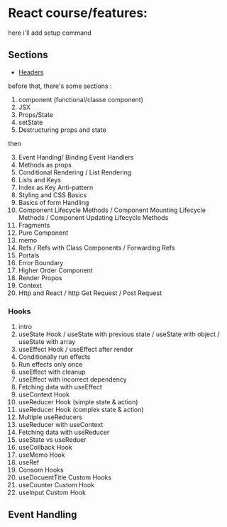 # React course/features:
here i'll add setup command
## Sections
- [Headers](#linkheaders)

before that, there's some sections : 
1. component (functional/classe component)
2. JSX
3. Props/State
4. setState
5. Destructuring props and state

then

3. Event Handing/ Binding Event Handlers
7. Methods as props
2. Conditional Rendering / List Rendering
3. Lists and Keys 
2. Index as Key Anti-pattern
3. Styling and CSS Basics
5. Basics of form Handling
6. Component Lifecycle Methods / Component Mounting Lifecycle Methods / Component Updating Lifecycle Methods
6. Fragments 
8. Pure Component 
6. memo
3. Refs / Refs with Class Components / Forwarding Refs
5. Portals
6. Error Boundary
5. Higher Order Component 
5. Render Propos
5. Context
0. Http and React / http Get Request / Post Request
### Hooks
1. intro
2. useState Hook / useState with previous state / useState with object / useState with array
2. useEffect Hook / useEffect after render
5. Conditionally run effects 
5. Run effects only once
2. useEffect with cleanup
5. useEffect with incorrect dependency 
5. Fetching data with useEffect
3. useContext Hook
5. useReducer Hook (simple state & action)
2. useReducer Hook (complex state & action)
3. Multiple useReducers
5. useReducer with useContext
5. Fetching data with useReducer
5. useState vs useReduer
5. useCollback Hook
6. useMemo Hook
5. useRef
3. Consom Hooks
6. useDocuentTitle Custom Hooks
6. useCounter Custom Hook
5. useInput Custom Hook




## Event Handling
